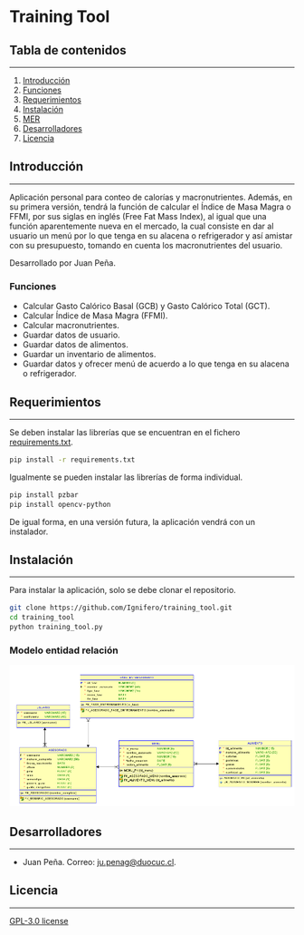 # Training Tool

## Tabla de contenidos

---

1. [Introducción](#introducción)
2. [Funciones](#funciones)
3. [Requerimientos](#requerimientos)
4. [Instalación](#instalación)
5. [MER](#modelo-entidad-relación)
6. [Desarrolladores](#desarrolladores)
7. [Licencia](#licencia)

## Introducción

---

Aplicación personal para conteo de calorías y macronutrientes.
Además, en su primera versión, tendrá la función de calcular el Índice de Masa Magra o FFMI, por sus siglas en inglés (Free Fat Mass Index),
al igual que una función aparentemente nueva en el mercado, la cual consiste en dar al usuario un menú por lo que tenga en su alacena o refrigerador y
así amistar con su presupuesto, tomando en cuenta los macronutrientes del usuario.

Desarrollado por Juan Peña.

### Funciones

* Calcular Gasto Calórico Basal (GCB) y Gasto Calórico Total (GCT).
* Calcular Índice de Masa Magra (FFMI).
* Calcular macronutrientes.
* Guardar datos de usuario.
* Guardar datos de alimentos.
* Guardar un inventario de alimentos.
* Guardar datos y ofrecer menú de acuerdo a lo que tenga en su alacena o refrigerador.

## Requerimientos

---

Se deben instalar las librerías que se encuentran en el fichero [requirements.txt](https://github.com/Ignifero/training_tool/blob/main/requirements.txt).

``` bash
pip install -r requirements.txt
```

Igualmente se pueden instalar las librerías de forma individual.

``` bash
pip install pzbar
pip install opencv-python
```

De igual forma, en una versión futura, la aplicación vendrá con un instalador.

## Instalación

---

Para instalar la aplicación, solo se debe clonar el repositorio.

``` bash
git clone https://github.com/Ignifero/training_tool.git
cd training_tool
python training_tool.py
```

### Modelo entidad relación

![MER](https://raw.githubusercontent.com/Ignifero/training_tool/main/controllers/mere.png?token=GHSAT0AAAAAAB2VW376IGTQYBPCDB4BYIKMY4VR3KA)

## Desarrolladores

---

- Juan Peña. Correo: [ju.penag@duocuc.cl](mailto:ju.penag@duocuc.cl).

## Licencia

---

[GPL-3.0 license](https://www.gnu.org/licenses/)
